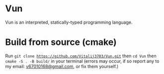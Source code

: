 # Vun
Vun is an interpreted, statically-typed programming language. 
# Build from source (cmake)
Run
<code>git clone https://github.com/Vitalij3703/Vun.git</code>
then
<code>cd Vun</code>
then
<code>cmake -S . -B build/</code>
in your terminal (errors may occur, if so report any to my email: v67010168@gmail.com, or fix them yourself.)


